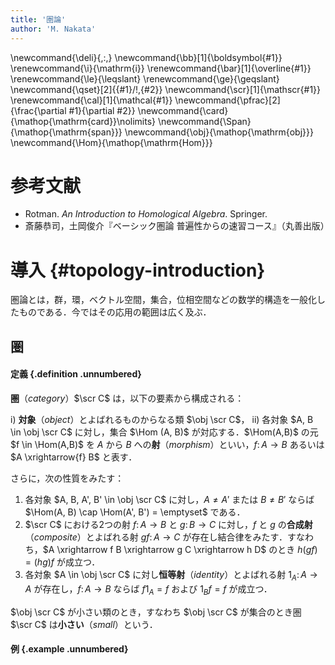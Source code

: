```yaml
---
title: '圏論'
author: 'M. Nakata'
---
```

\newcommand{\deli}{\,:\,}
\newcommand{\bb}[1]{\boldsymbol{#1}}
\renewcommand{\i}{\mathrm{i}}
\renewcommand{\bar}[1]{\overline{#1}}
\renewcommand{\le}{\leqslant}
\renewcommand{\ge}{\geqslant}
\newcommand{\qset}[2]{{#1}/\!\,{#2}}
\newcommand{\scr}[1]{\mathscr{#1}}
\renewcommand{\cal}[1]{\mathcal{#1}}
\newcommand{\pfrac}[2]{\frac{\partial #1}{\partial #2}}
\newcommand{\card}{\mathop{\mathrm{card}}\nolimits}
\newcommand{\Span}{\mathop{\mathrm{span}}}
\newcommand{\obj}{\mathop{\mathrm{obj}}}
\newcommand{\Hom}{\mathop{\mathrm{Hom}}}

# 参考文献
- Rotman. *An Introduction to Homological Algebra*. Springer.
- 斎藤恭司，土岡俊介『ベーシック圏論 普遍性からの速習コース』（丸善出版）

# 導入 {#topology-introduction}
圏論とは，群，環，ベクトル空間，集合，位相空間などの数学的構造を一般化したものである．今ではその応用の範囲は広く及ぶ．

## 圏

#### 定義 {.definition .unnumbered}
**圏**（*category*）$\scr C$ は，以下の要素から構成される：

 i) **対象**（*object*）とよばれるものからなる類 $\obj \scr C$，
ii) 各対象 $A, B \in \obj \scr C$ に対し，集合 $\Hom (A, B)$ が対応する．$\Hom(A,B)$ の元 $f \in \Hom(A,B)$ を $A$ から $B$ への**射**（*morphism*）といい，$f \colon A \to B$ あるいは $A \xrightarrow{f} B$ と表す．

さらに，次の性質をみたす：

1) 各対象 $A, B, A', B' \in \obj \scr C$ に対し，$A \neq A'$ または $B \neq B'$ ならば $\Hom(A, B) \cap \Hom(A', B') = \emptyset$ である．
2) $\scr C$ における2つの射 $f \colon A \to B$ と $g \colon B \to C$ に対し，$f$ と $g$ の**合成射**（*composite*）とよばれる射 $gf \colon A \to C$ が存在し結合律をみたす．すなわち，$A \xrightarrow f B \xrightarrow g C \xrightarrow h D$ のとき $h(gf) = (hg)f$ が成立つ．
3) 各対象 $A \in \obj \scr C$ に対し**恒等射**（*identity*）とよばれる射 $1_A \colon A \to A$ が存在し，$f \colon A \to B$ ならば $f1_A = f$ および $1_
B f = f$ が成立つ．

$\obj \scr C$ が小さい類のとき，すなわち $\obj \scr C$ が集合のとき圏 $\scr C$ は**小さい**（*small*）という．

#### 例 {.example .unnumbered}
